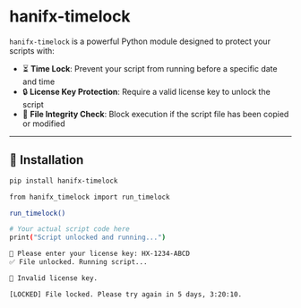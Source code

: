 # hanifx-timelock

`hanifx-timelock` is a powerful Python module designed to protect your scripts with:

- ⏳ **Time Lock**: Prevent your script from running before a specific date and time  
- 🔒 **License Key Protection**: Require a valid license key to unlock the script  
- 🧬 **File Integrity Check**: Block execution if the script file has been copied or modified  

---

## 🚀 Installation

```bash
pip install hanifx-timelock

from hanifx_timelock import run_timelock

run_timelock()

# Your actual script code here
print("Script unlocked and running...")

🔑 Please enter your license key: HX-1234-ABCD
✅ File unlocked. Running script...

🚫 Invalid license key.

[LOCKED] File locked. Please try again in 5 days, 3:20:10.
